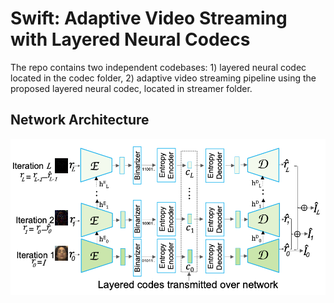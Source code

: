 Swift: Adaptive Video Streaming with Layered Neural Codecs
==========================================================

The repo contains two independent codebases: 1) layered neural codec located in the codec folder, 2) adaptive video streaming pipeline using the proposed layered neural codec, located in streamer folder.

Network Architecture
--------------------

<p align="center">
  <img src="assets/codec.png" />
</p>
